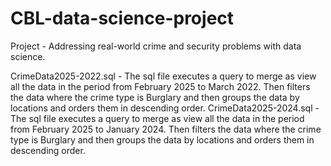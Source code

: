 # CBL-data-science-project
Project - Addressing real-world crime and security problems with data science.

CrimeData2025-2022.sql - The sql file executes a query to merge as view all the data in the period from February 2025 to March 2022. Then filters the data where the crime type is Burglary and then groups the data by locations and orders them in descending order. 
CrimeData2025-2024.sql - The sql file executes a query to merge as view all the data in the period from February 2025 to January 2024. Then filters the data where the crime type is Burglary and then groups the data by locations and orders them in descending order. 
